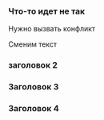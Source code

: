 ### Что-то идет не так

Нужно вызвать конфликт

Сменим текст

### заголовок 2

### Заголовок 3

### Заголовок 4

